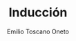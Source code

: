 ---
title: "Inducción"
year: 2022
thumbnail: "assets/img/Logo.png"
topic: "Métodos de ataque de problemas"
file: "assets/pdf/Inducción.pdf"
author: "Emilio Toscano Oneto"
level: "Intermedio - Avanzado"
alttext: "Tiremos un número infinito de dominós."
---